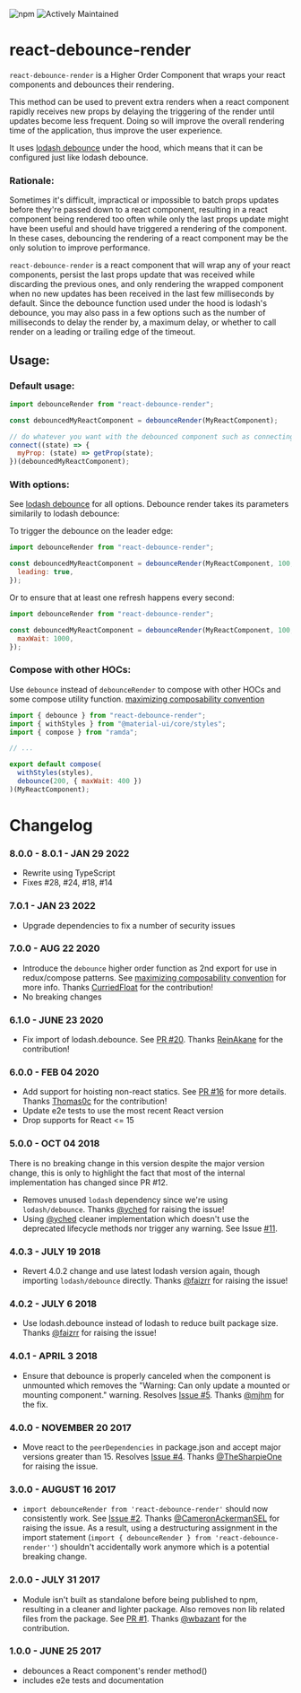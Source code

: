 ![npm](https://img.shields.io/npm/dw/react-debounce-render)
![Actively Maintained](https://img.shields.io/badge/Maintenance%20Level-Actively%20Maintained-green.svg)

# react-debounce-render

`react-debounce-render` is a Higher Order Component that wraps your react components and debounces their rendering.

This method can be used to prevent extra renders when a react component rapidly receives new props by delaying the triggering of the render until updates become less frequent. Doing so will improve the overall rendering time of the application, thus improve the user experience.

It uses [lodash debounce](https://lodash.com/docs/#debounce) under the hood, which means that it can be configured just like lodash debounce.

### Rationale:

Sometimes it's difficult, impractical or impossible to batch props updates before they're passed down to a react component, resulting in a react component being rendered too often while only the last
props update might have been useful and should have triggered a rendering of the component. In these cases, debouncing the rendering of a react component may be the only solution to improve performance.

`react-debounce-render` is a react component that will wrap any of your react components, persist the last props update that was received while discarding the previous ones,
and only rendering the wrapped component when no new updates has been received in the last few milliseconds by default. Since the debounce function used under the hood
is lodash's debounce, you may also pass in a few options such as the number of milliseconds to delay the render by, a maximum delay, or whether to call render on a leading or trailing edge of the timeout.

## Usage:

### Default usage:

```js
import debounceRender from "react-debounce-render";

const debouncedMyReactComponent = debounceRender(MyReactComponent);

// do whatever you want with the debounced component such as connecting to a redux store:
connect((state) => {
  myProp: (state) => getProp(state);
})(debouncedMyReactComponent);
```

### With options:

See [lodash debounce](https://lodash.com/docs/#debounce) for all options. Debounce render takes its parameters similarily to lodash debounce:

To trigger the debounce on the leader edge:

```js
import debounceRender from "react-debounce-render";

const debouncedMyReactComponent = debounceRender(MyReactComponent, 100, {
  leading: true,
});
```

Or to ensure that at least one refresh happens every second:

```js
import debounceRender from "react-debounce-render";

const debouncedMyReactComponent = debounceRender(MyReactComponent, 100, {
  maxWait: 1000,
});
```

### Compose with other HOCs:

Use `debounce` instead of `debounceRender` to compose with other HOCs and some compose utility function.
[maximizing composability convention](https://reactjs.org/docs/higher-order-components.html#convention-maximizing-composability)

```js
import { debounce } from "react-debounce-render";
import { withStyles } from "@material-ui/core/styles";
import { compose } from "ramda";

// ...

export default compose(
  withStyles(styles),
  debounce(200, { maxWait: 400 })
)(MyReactComponent);
```

# Changelog

### 8.0.0 - 8.0.1 - JAN 29 2022

- Rewrite using TypeScript
- Fixes #28, #24, #18, #14

### 7.0.1 - JAN 23 2022

- Upgrade dependencies to fix a number of security issues

### 7.0.0 - AUG 22 2020

- Introduce the `debounce` higher order function as 2nd export for use in redux/compose patterns. See [maximizing composability convention](https://reactjs.org/docs/higher-order-components.html#convention-maximizing-composability) for more info. Thanks [CurriedFloat](https://github.com/CurriedFloat) for the contribution!
- No breaking changes

### 6.1.0 - JUNE 23 2020

- Fix import of lodash.debounce. See [PR #20](https://github.com/podefr/react-debounce-render/pull/20). Thanks [ReinAkane](https://github.com/ReinAkane) for the contribution!

### 6.0.0 - FEB 04 2020

- Add support for hoisting non-react statics. See [PR #16](https://github.com/podefr/react-debounce-render/pull/16) for more details. Thanks [Thomas0c](https://github.com/Thomas0c) for the contribution!
- Update e2e tests to use the most recent React version
- Drop supports for React <= 15

### 5.0.0 - OCT 04 2018

There is no breaking change in this version despite the major version change, this is only to highlight the fact that most of the internal implementation has changed since PR #12.

- Removes unused `lodash` dependency since we're using `lodash/debounce`. Thanks [@yched](https://github.com/yched) for raising the issue!
- Using [@yched](https://github.com/yched) cleaner implementation which doesn't use the deprecated lifecycle methods nor trigger any warning. See Issue [#11](https://github.com/podefr/react-debounce-render/issues/11).

### 4.0.3 - JULY 19 2018

- Revert 4.0.2 change and use latest lodash version again, though importing `lodash/debounce` directly. Thanks [@faizrr](https://github.com/faizrr) for raising the issue!

### 4.0.2 - JULY 6 2018

- Use lodash.debounce instead of lodash to reduce built package size. Thanks [@faizrr](https://github.com/faizrr) for raising the issue!

### 4.0.1 - APRIL 3 2018

- Ensure that debounce is properly canceled when the component is unmounted which removes the "Warning: Can only update a mounted or mounting component." warning.
  Resolves [Issue #5](https://github.com/podefr/react-debounce-render/issues/5). Thanks [@mjhm](https://github.com/mjhm) for the fix.

### 4.0.0 - NOVEMBER 20 2017

- Move react to the `peerDependencies` in package.json and accept major versions greater than 15. Resolves [Issue #4](https://github.com/podefr/react-debounce-render/issues/4). Thanks [@TheSharpieOne](https://github.com/TheSharpieOne) for raising the issue.

### 3.0.0 - AUGUST 16 2017

- `import debounceRender from 'react-debounce-render'` should now consistently work. See [Issue #2](https://github.com/podefr/react-debounce-render/issues/2). Thanks [@CameronAckermanSEL](https://github.com/CameronAckermanSEL) for raising the issue.
  As a result, using a destructuring assignment in the import statement (`import { debounceRender } from 'react-debounce-render''`) shouldn't accidentally work anymore which is a potential breaking change.

### 2.0.0 - JULY 31 2017

- Module isn't built as standalone before being published to npm, resulting in a cleaner and lighter package. Also removes non lib related files from the package. See [PR #1](https://github.com/podefr/react-debounce-render/pull/1). Thanks [@wbazant](https://github.com/wbazant) for the contribution.

### 1.0.0 - JUNE 25 2017

- debounces a React component's render method()
- includes e2e tests and documentation
